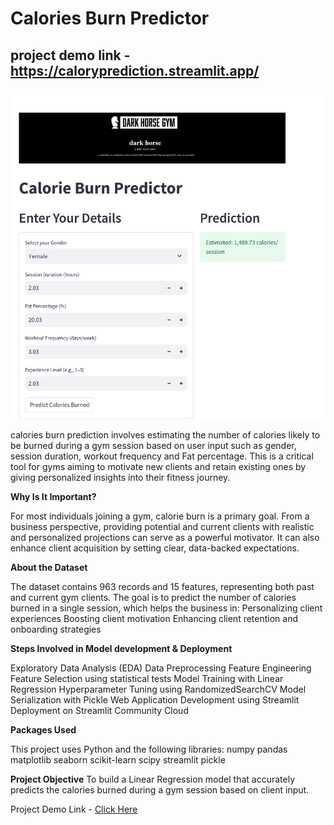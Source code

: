 # Calories Burn Predictor

## project demo link - https://caloryprediction.streamlit.app/
![Alt text](images/logo.png)

calories burn prediction involves estimating the number of calories likely to be burned during a gym session based on user input such as gender, session duration, workout frequency and Fat percentage. This is a critical tool for gyms aiming to motivate new clients and retain existing ones by giving personalized insights into their fitness journey.

**Why Is It Important?**

For most individuals joining a gym, calorie burn is a primary goal. From a business perspective, providing potential and current clients with realistic and personalized projections can serve as a powerful motivator. It can also enhance client acquisition by setting clear, data-backed expectations.

**About the Dataset**

The dataset contains 963 records and 15 features, representing both past and current gym clients. The goal is to predict the number of calories burned in a single session, which helps the business in:
Personalizing client experiences
Boosting client motivation
Enhancing client retention and onboarding strategies

**Steps Involved in Model development & Deployment**

Exploratory Data Analysis (EDA)
Data Preprocessing
Feature Engineering
Feature Selection using statistical tests
Model Training with Linear Regression
Hyperparameter Tuning using RandomizedSearchCV
Model Serialization with Pickle
Web Application Development using Streamlit
Deployment on Streamlit Community Cloud

**Packages Used**

This project uses Python and the following libraries:
numpy
pandas
matplotlib
seaborn
scikit-learn
scipy
streamlit
pickle

**Project Objective**
To build a Linear Regression model that accurately predicts the calories burned during a gym session based on client input.

Project Demo Link - [Click Here](https://caloryprediction.streamlit.app/)

